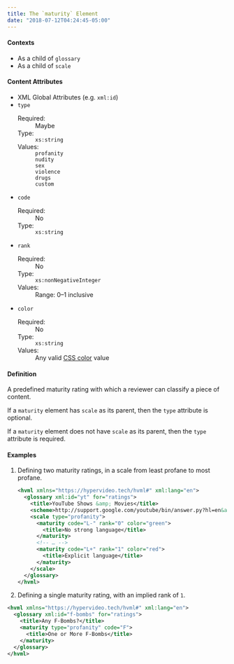 ```yaml
---
title: The `maturity` Element
date: "2018-07-12T04:24:45-05:00"
---
```


#### Contexts

- As a child of `glossary`
- As a child of `scale`

#### Content Attributes

- XML Global Attributes (e.g. `xml:id`)
- `type`
  <dl class="inline-flex">
    <dt>Required:</dt>
    <dd>Maybe</dd>
    <dt>Type:</dt>
    <dd><code class="language-text">xs:string</code></dd>
    <dt>Values:</dt>
    <dd><code class="language-text">profanity</code></dd>
    <dd><code class="language-text">nudity</code></dd>
    <dd><code class="language-text">sex</code></dd>
    <dd><code class="language-text">violence</code></dd>
    <dd><code class="language-text">drugs</code></dd>
    <dd><code class="language-text">custom</code></dd>
  </dl>
- `code`
  <dl class="inline-flex">
    <dt>Required:</dt>
    <dd>No</dd>
    <dt>Type:</dt>
    <dd><code class="language-text">xs:string</code></dd>
  </dl>
- `rank`
  <dl class="inline-flex">
    <dt>Required:</dt>
    <dd>No</dd>
    <dt>Type:</dt>
    <!-- <dd><code class="language-text">xs:decimal</code></dd> -->
    <!-- <dd><code class="language-text">xs:integer</code></dd> -->
    <dd><code class="language-text">xs:nonNegativeInteger</code></dd>
    <dt>Values:</dt>
    <dd>Range: 0–1 inclusive</dd>
  </dl>
- `color`
  <dl class="inline-flex">
    <dt>Required:</dt>
    <dd>No</dd>
    <dt>Type:</dt>
    <dd><code class="language-text">xs:string</code></dd>
    <dt>Values:</dt>
    <!-- <dd><code class="language-text">red</code></dd>
    <dd><code class="language-text">orange</code></dd>
    <dd><code class="language-text">yellow</code></dd>
    <dd><code class="language-text">green</code></dd>
    <dd><code class="language-text">blue</code></dd>
    <dd><code class="language-text">indigo</code></dd>
    <dd><code class="language-text">violet</code></dd> -->
    <dd>Any valid <a href="https://www.w3.org/TR/2018/REC-css-color-3-20180619/">CSS color</a> value</dd>
  </dl>

#### Definition

A predefined maturity rating with which a reviewer can classify a piece of content.

If a `maturity` element has `scale` as its parent, then the `type` attribute is optional.

If a `maturity` element does not have `scale` as its parent, then the `type` attribute is required.

#### Examples

1. Defining two maturity ratings, in a scale from least profane to most profane.

   ```xml
   <hvml xmlns="https://hypervideo.tech/hvml#" xml:lang="en">
     <glossary xml:id="yt" for="ratings">
       <title>YouTube Shows &amp; Movies</title>
       <scheme>http://support.google.com/youtube/bin/answer.py?hl=en&amp;answer=146399</scheme>
       <scale type="profanity">
         <maturity code="L-" rank="0" color="green">
           <title>No strong language</title>
         </maturity>
         <!-- … -->
         <maturity code="L+" rank="1" color="red">
           <title>Explicit language</title>
         </maturity>
       </scale>
     </glossary>
   </hvml>
   ```
2. Defining a single maturity rating, with an implied rank of `1`.

  ```xml
  <hvml xmlns="https://hypervideo.tech/hvml#" xml:lang="en">
    <glossary xml:id="f-bombs" for="ratings">
      <title>Any F-Bombs?</title>
      <maturity type="profanity" code="F">
        <title>One or More F-Bombs</title>
      </maturity>
    </glossary>
  </hvml>
  ```
